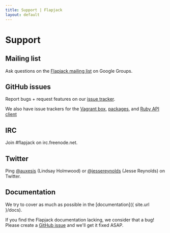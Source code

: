 ```yaml
---
title: Support | Flapjack
layout: default
---
```


# Support

## Mailing list

Ask questions on the [Flapjack mailing list](https://groups.google.com/forum/#!forum/flapjack-project) on Google Groups.

## GitHub issues

Report bugs + request features on our [issue tracker](https://github.com/flpjck/flapjack/issues).

We also have issue trackers for the [Vagrant box](https://github.com/flpjck/vagrant-flapjack/issues), [packages](https://github.com/flpjck/omnibus-flapjack/issues), and [Ruby API client](https://github.com/flpjck/flapjack-diner/issues)

## IRC

Join #flapjack on irc.freenode.net.

## Twitter

Ping [@auxesis](https://twitter.com/auxesis) (Lindsay Holmwood) or [@jessereynolds](https://twitter.com/jessereynolds) (Jesse Reynolds) on Twitter.

## Documentation

We try to cover as much as possible in the [documentation]({ site.url }/docs).

If you find the Flapjack documentation lacking, we consider that a bug! Please create a [GitHub issue](https://github.com/flpjck/flapjack/issues/new) and we'll get it fixed ASAP.